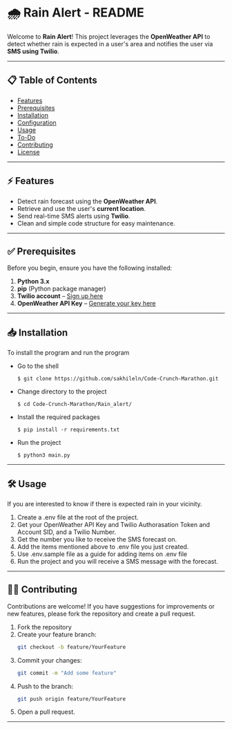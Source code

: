 # 🌧️ Rain Alert - README

Welcome to **Rain Alert**! This project leverages the **OpenWeather API** to detect whether rain is expected in a user's area and notifies the user via **SMS using Twilio**.

---

## 📋 Table of Contents  
- [Features](#features)  
- [Prerequisites](#prerequisites)  
- [Installation](#installation)  
- [Configuration](#configuration)  
- [Usage](#usage)  
- [To-Do](#to-do)  
- [Contributing](#contributing)  
- [License](#license)

---

## ⚡ Features  
- Detect rain forecast using the **OpenWeather API**.  
- Retrieve and use the user's **current location**.  
- Send real-time SMS alerts using **Twilio**.  
- Clean and simple code structure for easy maintenance.

---

## ✅ Prerequisites  
Before you begin, ensure you have the following installed:

1. **Python 3.x**  
2. **pip** (Python package manager)  
3. **Twilio account** – [Sign up here](https://www.twilio.com/try-twilio)  
4. **OpenWeather API Key** – [Generate your key here](https://openweathermap.org/api)

---

## 📥 Installation
To install the program and run the program
- Go to the shell 
    ```shell
    $ git clone https://github.com/sakhileln/Code-Crunch-Marathon.git
    ```
- Change directory to the project
    ```shell
    $ cd Code-Crunch-Marathon/Rain_alert/
    ```
- Install the required packages
    ```shell
    $ pip install -r requirements.txt
    ```
- Run the project
    ```shell
    $ python3 main.py
    ```
---

## 🛠️ Usage
If you are interested to know if there is expected rain in your vicinity.
1. Create a .env file at the root of the project.
2. Get your OpenWeather API Key and Twilio Authorasation Token and Account SID, and a Twilio Number.
3. Get the number you like to receive the SMS forecast on.
4. Add the items mentioned above to .env file you just created.
5. Use .env.sample file as a guide for adding items on .env file
6. Run the project and you will receive a SMS message with the forecast.

---

## 👨‍💻 Contributing
Contributions are welcome! If you have suggestions for improvements or new features, please fork the repository and create a pull request.
1. Fork the repository
2. Create your feature branch:
   ```bash
   git checkout -b feature/YourFeature
   ```
3. Commit your changes:
   ```bash
   git commit -m "Add some feature"
   ```
4. Push to the branch:
   ```bash
   git push origin feature/YourFeature
   ```
5. Open a pull request.

---